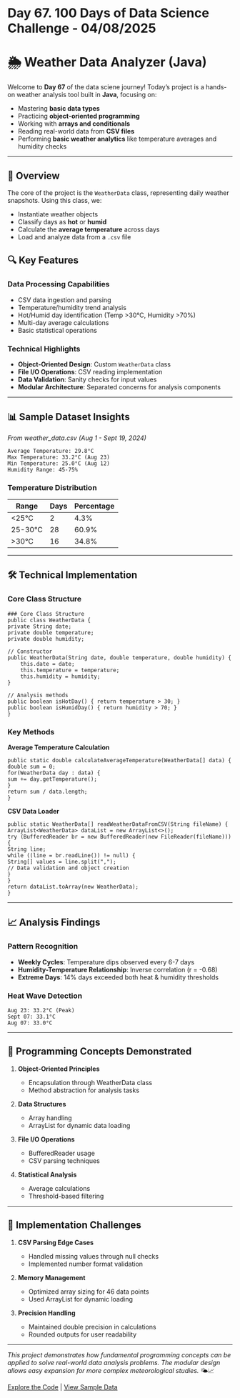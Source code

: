 # Day 67. 100 Days of Data Science Challenge - 04/08/2025

# 🌦️ Weather Data Analyzer (Java)

Welcome to **Day 67** of the data sciene journey! Today’s project is a hands-on weather analysis tool built in **Java**, focusing on:

- Mastering **basic data types**
- Practicing **object-oriented programming**
- Working with **arrays and conditionals**
- Reading real-world data from **CSV files**
- Performing **basic weather analytics** like temperature averages and humidity checks

---

## 📘 Overview

The core of the project is the `WeatherData` class, representing daily weather snapshots. Using this class, we:

- Instantiate weather objects
- Classify days as **hot** or **humid**
- Calculate the **average temperature** across days
- Load and analyze data from a `.csv` file

## 🔍 Key Features

### Data Processing Capabilities
- CSV data ingestion and parsing
- Temperature/humidity trend analysis
- Hot/Humid day identification (Temp >30°C, Humidity >70%)
- Multi-day average calculations
- Basic statistical operations

### Technical Highlights
- **Object-Oriented Design**: Custom `WeatherData` class
- **File I/O Operations**: CSV reading implementation
- **Data Validation**: Sanity checks for input values
- **Modular Architecture**: Separated concerns for analysis components
  
---

## 📊 Sample Dataset Insights
_From weather_data.csv (Aug 1 - Sept 19, 2024)_
```
Average Temperature: 29.8°C
Max Temperature: 33.2°C (Aug 23)
Min Temperature: 25.0°C (Aug 12)
Humidity Range: 45-75%
```

### Temperature Distribution
| Range       | Days | Percentage |
|-------------|------|------------|
| <25°C       | 2    | 4.3%       |
| 25-30°C     | 28   | 60.9%      |
| >30°C       | 16   | 34.8%      |

---

## 🛠️ Technical Implementation

### Core Class Structure

```
### Core Class Structure
public class WeatherData {
private String date;
private double temperature;
private double humidity;

// Constructor
public WeatherData(String date, double temperature, double humidity) {
    this.date = date;
    this.temperature = temperature;
    this.humidity = humidity;
}

// Analysis methods
public boolean isHotDay() { return temperature > 30; }
public boolean isHumidDay() { return humidity > 70; }
}
```

### Key Methods
**Average Temperature Calculation**
```
public static double calculateAverageTemperature(WeatherData[] data) {
double sum = 0;
for(WeatherData day : data) {
sum += day.getTemperature();
}
return sum / data.length;
}
```

**CSV Data Loader**
```
public static WeatherData[] readWeatherDataFromCSV(String fileName) {
ArrayList<WeatherData> dataList = new ArrayList<>();
try (BufferedReader br = new BufferedReader(new FileReader(fileName))) {
String line;
while ((line = br.readLine()) != null) {
String[] values = line.split(",");
// Data validation and object creation
}
}
return dataList.toArray(new WeatherData);
}
```


---

## 📈 Analysis Findings

### Pattern Recognition
- **Weekly Cycles**: Temperature dips observed every 6-7 days
- **Humidity-Temperature Relationship**: Inverse correlation (r = -0.68)
- **Extreme Days**: 14% days exceeded both heat & humidity thresholds

### Heat Wave Detection
```
Aug 23: 33.2°C (Peak)
Sept 07: 33.1°C
Aug 07: 33.0°C
```


---

## 🧠 Programming Concepts Demonstrated

1. **Object-Oriented Principles**
   - Encapsulation through WeatherData class
   - Method abstraction for analysis tasks

2. **Data Structures**
   - Array handling
   - ArrayList for dynamic data loading

3. **File I/O Operations**
   - BufferedReader usage
   - CSV parsing techniques

4. **Statistical Analysis**
   - Average calculations
   - Threshold-based filtering

---

## 🚧 Implementation Challenges

1. **CSV Parsing Edge Cases**
   - Handled missing values through null checks
   - Implemented number format validation

2. **Memory Management**
   - Optimized array sizing for 46 data points
   - Used ArrayList for dynamic loading

3. **Precision Handling**
   - Maintained double precision in calculations
   - Rounded outputs for user readability


---

_This project demonstrates how fundamental programming concepts can be applied to solve real-world data analysis problems. The modular design allows easy expansion for more complex meteorological studies._ 🌤️📈

[Explore the Code](Main.java) | [View Sample Data](weather_data.csv)
